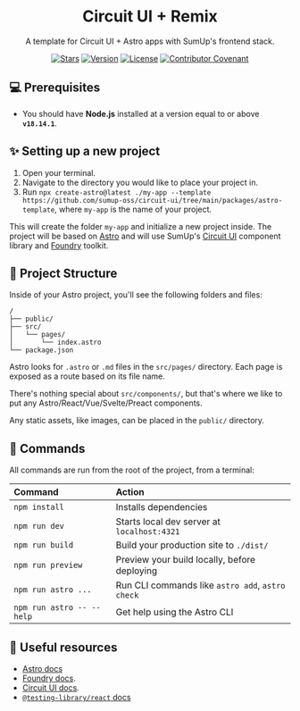 <div align="center">

# Circuit UI + Remix

A
template for Circuit UI + Astro apps with SumUp's frontend stack.

[![Stars](https://img.shields.io/github/stars/sumup-oss/circuit-ui?style=social)](https://github.com/sumup-oss/circuit-ui/) [![Version](https://img.shields.io/npm/v/@sumup/circuit-ui)](https://www.npmjs.com/package/@sumup/circuit-ui) [![License](https://img.shields.io/github/license/sumup-oss/circuit-ui)](https://github.com/sumup-oss/circuit-ui/tree/main/packages/circuit-ui/LICENSE) [![Contributor Covenant](https://img.shields.io/badge/Contributor%20Covenant-v2.1%20adopted-ff69b4.svg)](https://github.com/sumup-oss/circuit-ui/tree/main/CODE_OF_CONDUCT.md)

</div>

## 💻 Prerequisites

- You should have **Node.js** installed at a version equal to or above **`v18.14.1`**.

## ✨ Setting up a new project

1. Open your terminal.
2. Navigate to the directory you would like to place your project in.
3. Run `npx create-astro@latest ./my-app --template https://github.com/sumup-oss/circuit-ui/tree/main/packages/astro-template`, where `my-app` is the name of your project.

This will create the folder `my-app` and initialize a new project inside. The project will be based on [Astro](https://docs.astro.build) and will use SumUp's [Circuit UI](https://circuit.sumup.com/) component library and [Foundry](https://github.com/sumup-oss/foundry) toolkit.

## 🚀 Project Structure

Inside of your Astro project, you'll see the following folders and files:

```
/
├── public/
├── src/
│   └── pages/
│       └── index.astro
└── package.json
```

Astro looks for `.astro` or `.md` files in the `src/pages/` directory. Each page is exposed as a route based on its file name.

There's nothing special about `src/components/`, but that's where we like to put any Astro/React/Vue/Svelte/Preact components.

Any static assets, like images, can be placed in the `public/` directory.

## 🧞 Commands

All commands are run from the root of the project, from a terminal:

| Command                   | Action                                           |
| :------------------------ | :----------------------------------------------- |
| `npm install`             | Installs dependencies                            |
| `npm run dev`             | Starts local dev server at `localhost:4321`      |
| `npm run build`           | Build your production site to `./dist/`          |
| `npm run preview`         | Preview your build locally, before deploying     |
| `npm run astro ...`       | Run CLI commands like `astro add`, `astro check` |
| `npm run astro -- --help` | Get help using the Astro CLI                     |

## 📖 Useful resources

- [Astro docs](https://docs.astro.build)
- [Foundry docs](https://github.com/sumup-oss/foundry#table-of-contents).
- [Circuit UI docs](https://circuit.sumup.com/).
- [`@testing-library/react` docs](https://testing-library.com/docs/react-testing-library/intro/)
